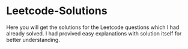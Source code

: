 # Leetcode-Solutions
Here you will get the solutions for the Leetcode questions which I had already solved.
I had provived easy explanations with solution itself for better understanding.
